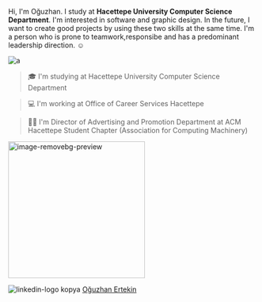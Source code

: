 Hi, I'm Oğuzhan. I study at **Hacettepe University Computer Science Department**. I'm interested in software and graphic design. In the future, I want to create good projects by using these two skills at the same time. I'm a person who is prone to teamwork,responsibe and has a predominant leadership direction. ☺️




![a](https://user-images.githubusercontent.com/68961575/153859046-f6abbcd2-3f5a-44be-a200-acdc7f0b7adb.jpg)

> 🎓 I'm studying at Hacettepe University Computer Science Department

> 💻 I'm working at Office of Career Services Hacettepe

> 👨‍💻 I'm Director of Advertising and Promotion Department at ACM Hacettepe Student Chapter (Association for Computing Machinery)


<img width="276" alt="image-removebg-preview" src="https://user-images.githubusercontent.com/68961575/153865888-49671da3-f208-41f3-9148-cda0149c8fed.png">


![linkedin-logo kopya](https://user-images.githubusercontent.com/68961575/153865481-500d5b35-55d2-4f34-b3ed-32478733e3cb.png) [Oğuzhan Ertekin](https://www.linkedin.com/in/o%C4%9Fuzhan-ertekin/)
